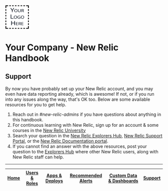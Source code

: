 <img src="IMG/logo.png" alt="YourLogo" width="15%">


# Your Company - New Relic Handbook

## Support
By now you have probably set up your New Relic account, and you may even have data reporting already, which is awesome! If not, or if you run into any issues along the way, that's OK too. Below are some available resources for you to get help.

1. Reach out in _#new-relic-admins_ if you have questions about anything in this handbook.
2. For continuous learning with New Relic, sign up for an account & some courses in the [New Relic University](https://learn.newrelic.com/)
3. Search your question in the [New Relic Explorers Hub](https://discuss.newrelic.com/), [New Relic Support Portal](https://support.newrelic.com"), or the [New Relic Documentation portal](https://docs.newrelic.com/).
4. If you cannot find an answer with the above resources, post your question to the [Explorers Hub](https://discuss.newrelic.com/) where other New Relic users, along with New Relic staff can help.

---

|[Home](readme.md)	|[Users & Roles](UsersAndRoles.md)	|[Apps & Deploys](Apps%26Deploys.md)	|[Recommended Alerts](Alerts.md)	|[Custom Data & Dashboards](DashboardEvents.md)	|  [Support](support.md) |
|:---:	|:---:	|:---:	|:---:	|:---:	|:---:	|
